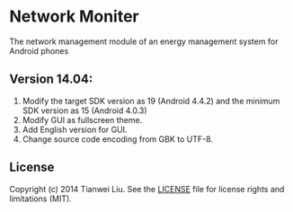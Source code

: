 Network Moniter
==============

The network management module of an energy management system for Android phones

## Version 14.04:

1. Modify the target SDK version as 19 (Android 4.4.2) and the minimum SDK version as 15 (Android 4.0.3)  
2. Modify GUI as fullscreen theme.  
3. Add English version for GUI.  
4. Change source code encoding from GBK to UTF-8.  

## License

Copyright (c) 2014 Tianwei Liu. See the [LICENSE](https://github.com/TLiu2014/NetworkMoniter/blob/master/LICENSE) file for license rights and limitations (MIT).
